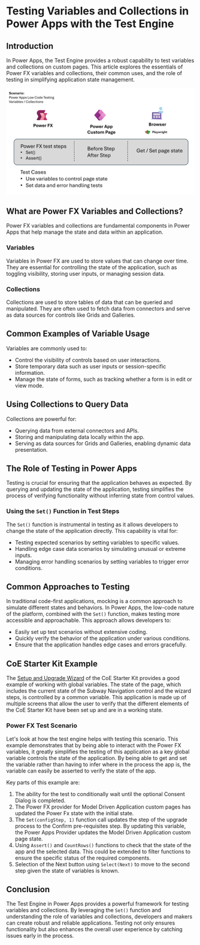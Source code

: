 # Testing Variables and Collections in Power Apps with the Test Engine

## Introduction
In Power Apps, the Test Engine provides a robust capability to test variables and collections on custom pages. This article explores the essentials of Power FX variables and collections, their common uses, and the role of testing in simplifying application state management.

![Power Apps Low Code testing - Variables and Collections example](./media/custom-page-variables-collections.png)

## What are Power FX Variables and Collections?
Power FX variables and collections are fundamental components in Power Apps that help manage the state and data within an application. 

### Variables
Variables in Power FX are used to store values that can change over time. They are essential for controlling the state of the application, such as toggling visibility, storing user inputs, or managing session data.

### Collections
Collections are used to store tables of data that can be queried and manipulated. They are often used to fetch data from connectors and serve as data sources for controls like Grids and Galleries.

## Common Examples of Variable Usage
Variables are commonly used to:
- Control the visibility of controls based on user interactions.
- Store temporary data such as user inputs or session-specific information.
- Manage the state of forms, such as tracking whether a form is in edit or view mode.

## Using Collections to Query Data
Collections are powerful for:
- Querying data from external connectors and APIs.
- Storing and manipulating data locally within the app.
- Serving as data sources for Grids and Galleries, enabling dynamic data presentation.

## The Role of Testing in Power Apps
Testing is crucial for ensuring that the application behaves as expected. By querying and updating the state of the application, testing simplifies the process of verifying functionality without inferring state from control values.

### Using the `Set()` Function in Test Steps
The `Set()` function is instrumental in testing as it allows developers to change the state of the application directly. This capability is vital for:
- Testing expected scenarios by setting variables to specific values.
- Handling edge case data scenarios by simulating unusual or extreme inputs.
- Managing error handling scenarios by setting variables to trigger error conditions.

## Common Approaches to Testing
In traditional code-first applications, mocking is a common approach to simulate different states and behaviors. In Power Apps, the low-code nature of the platform, combined with the `Set()` function, makes testing more accessible and approachable. This approach allows developers to:
- Easily set up test scenarios without extensive coding.
- Quickly verify the behavior of the application under various conditions.
- Ensure that the application handles edge cases and errors gracefully.

## CoE Starter Kit Example

The [Setup and Upgrade Wizard](./coe-kit-setup-and-install-wizard.md) of the CoE Starter Kit provides a good example of working with global variables. The state of the page, which includes the current state of the Subway Navigation control and the wizard steps, is controlled by a common variable. This application is made up of multiple screens that allow the user to verify that the different elements of the CoE Starter Kit have been set up and are in a working state.

### Power FX Test Scenario

Let's look at how the test engine helps with testing this scenario. This example demonstrates that by being able to interact with the Power FX variables, it greatly simplifies the testing of this application as a key global variable controls the state of the application. By being able to get and set the variable rather than having to infer where in the process the app is, the variable can easily be asserted to verify the state of the app.

Key parts of this example are:

1. The ability for the test to conditionally wait until the optional Consent Dialog is completed.
2. The Power FX provider for Model Driven Application custom pages has updated the Power Fx state with the initial state.
3. The `Set(configStep, 1)` function call updates the step of the upgrade process to the Confirm pre-requisites step. By updating this variable, the Power Apps Provider updates the Model Driven Application custom page state.
4. Using `Assert()` and `CountRows()` functions to check that the state of the app and the selected data. This could be extended to filter functions to ensure the specific status of the required components.
5. Selection of the Next button using `Select(Next)` to move to the second step given the state of variables is known.

## Conclusion
The Test Engine in Power Apps provides a powerful framework for testing variables and collections. By leveraging the `Set()` function and understanding the role of variables and collections, developers and makers can create robust and reliable applications. Testing not only ensures functionality but also enhances the overall user experience by catching issues early in the process.